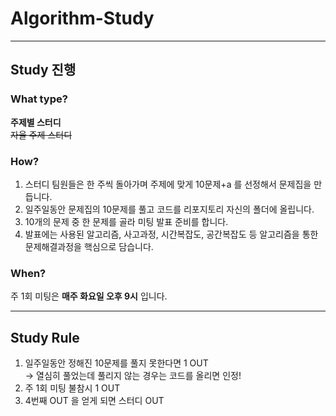 # Algorithm-Study
---------------
## Study 진행

### What type?
**주제별 스터디**<br>
~~자율 주제 스터디~~

### How?
1. 스터디 팀원들은 한 주씩 돌아가며 주제에 맞게 10문제+a 를 선정해서 문제집을 만듭니다.
2. 일주일동안 문제집의 10문제를 풀고 코드를 리포지토리 자신의 폴더에 올립니다.
3. 10개의 문제 중 한 문제를 골라 미팅 발표 준비를 합니다.
4. 발표에는 사용된 알고리즘, 사고과정, 시간복잡도, 공간복잡도 등 알고리즘을 통한 문제해결과정을 핵심으로 담습니다.

### When?
주 1회 미팅은 **매주 화요일 오후 9시** 입니다.

----------------
## Study Rule
1. 일주일동안 정해진 10문제를 풀지 못한다면 1 OUT<br>
  -> 열심히 풀었는데 풀리지 않는 경우는 코드를 올리면 인정!
2. 주 1회 미팅 불참시 1 OUT
3. 4번째 OUT 을 얻게 되면 스터디 OUT
